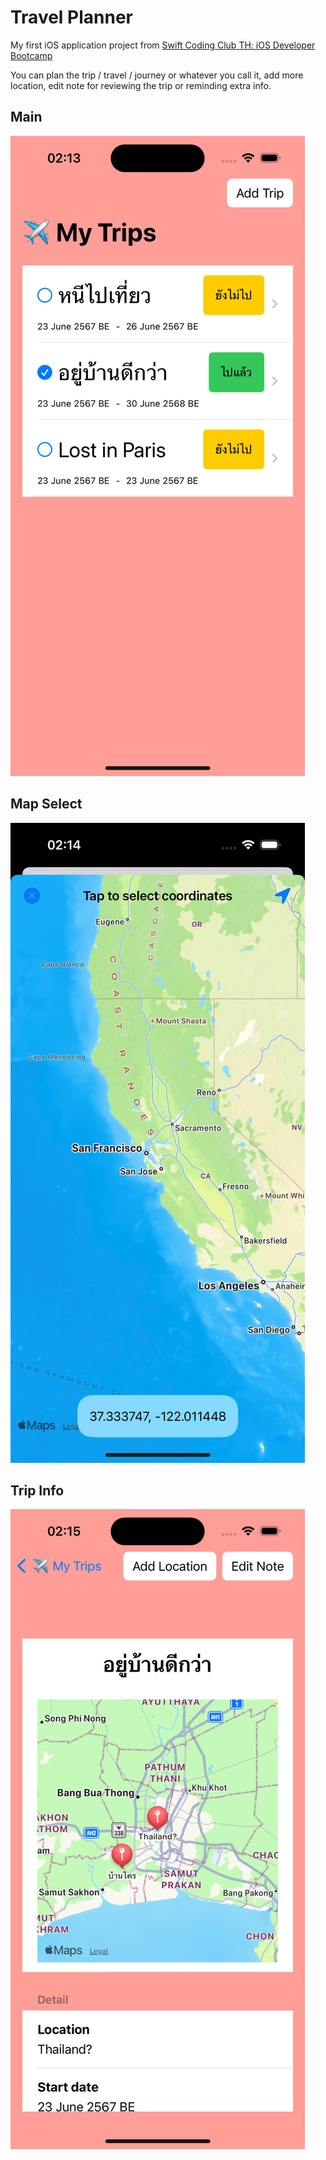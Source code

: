 # Travel Planner

My first iOS application project from [Swift Coding Club TH: iOS Developer Bootcamp](https://www.facebook.com/swiftcodingclub)

You can plan the trip / travel / journey or whatever you call it, add more location, edit note for reviewing the trip or reminding extra info.

## Main

![main](/img/main.png)

## Map Select

![mapSelect](/img/mapSelect.png)

## Trip Info

![tripInfo](/img/tripInfo.png)
